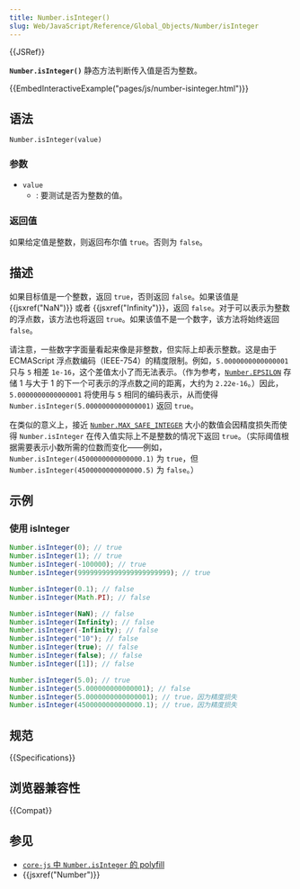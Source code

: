 ```yaml
---
title: Number.isInteger()
slug: Web/JavaScript/Reference/Global_Objects/Number/isInteger
---
```


{{JSRef}}

**`Number.isInteger()`** 静态方法判断传入值是否为整数。

{{EmbedInteractiveExample("pages/js/number-isinteger.html")}}

## 语法

```js-nolint
Number.isInteger(value)
```

### 参数

- `value`
  - : 要测试是否为整数的值。

### 返回值

如果给定值是整数，则返回布尔值 `true`。否则为 `false`。

## 描述

如果目标值是一个整数，返回 `true`，否则返回 `false`。如果该值是 {{jsxref("NaN")}} 或者 {{jsxref("Infinity")}}，返回 `false`。对于可以表示为整数的浮点数，该方法也将返回 `true`。如果该值不是一个数字，该方法将始终返回 `false`。

请注意，一些数字字面量看起来像是非整数，但实际上却表示整数。这是由于 ECMAScript 浮点数编码（IEEE-754）的精度限制。例如，`5.0000000000000001` 只与 `5` 相差 `1e-16`，这个差值太小了而无法表示。（作为参考，[`Number.EPSILON`](/zh-CN/docs/Web/JavaScript/Reference/Global_Objects/Number/EPSILON) 存储 1 与大于 1 的下一个可表示的浮点数之间的距离，大约为 `2.22e-16`。）因此，`5.0000000000000001` 将使用与 `5` 相同的编码表示，从而使得 `Number.isInteger(5.0000000000000001)` 返回 `true`。

在类似的意义上，接近 [`Number.MAX_SAFE_INTEGER`](/zh-CN/docs/Web/JavaScript/Reference/Global_Objects/Number/MAX_SAFE_INTEGER) 大小的数值会因精度损失而使得 `Number.isInteger` 在传入值实际上不是整数的情况下返回 `true`。（实际阈值根据需要表示小数所需的位数而变化——例如，`Number.isInteger(4500000000000000.1)` 为 `true`，但 `Number.isInteger(4500000000000000.5)` 为 `false`。）

## 示例

### 使用 isInteger

```js
Number.isInteger(0); // true
Number.isInteger(1); // true
Number.isInteger(-100000); // true
Number.isInteger(99999999999999999999999); // true

Number.isInteger(0.1); // false
Number.isInteger(Math.PI); // false

Number.isInteger(NaN); // false
Number.isInteger(Infinity); // false
Number.isInteger(-Infinity); // false
Number.isInteger("10"); // false
Number.isInteger(true); // false
Number.isInteger(false); // false
Number.isInteger([1]); // false

Number.isInteger(5.0); // true
Number.isInteger(5.000000000000001); // false
Number.isInteger(5.0000000000000001); // true，因为精度损失
Number.isInteger(4500000000000000.1); // true，因为精度损失
```

## 规范

{{Specifications}}

## 浏览器兼容性

{{Compat}}

## 参见

- [`core-js` 中 `Number.isInteger` 的 polyfill](https://github.com/zloirock/core-js#ecmascript-number)
- {{jsxref("Number")}}
